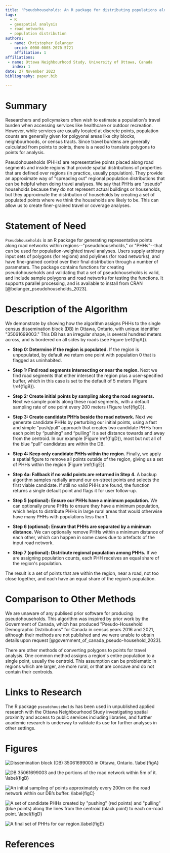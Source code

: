 ```yaml
---
title: 'Pseudohouseholds: An R package for distributing populations along road networks'
tags:
  - R
  - geospatial analysis
  - road networks
  - population distribution
authors:
  - name: Christopher Belanger
    orcid: 0000-0003-2070-5721
    affiliation: 1
affiliations:
 - name: Ottawa Neighbourhood Study, University of Ottawa, Canada
   index: 1
date: 27 November 2023
bibliography: paper.bib

---
```


# Summary

Researchers and policymakers often wish to estimate a population's travel burden when accessing services like healthcare or outdoor recreation. However, while services are usually located at discrete points, population counts are generally given for polgyonal areas like city blocks, neighbourhoods, or census tracts. Since travel burdens are generally calculated from points to points, there is a need to translate polygons to points for analysis.

Pseudohouseholds (PHHs) are representative points placed along road segments and inside regions that provide spatial distributions of properties that are defined over regions (in practice, usually population). They provide an approximate way of "spreading out" regional population distributions that can be helpful when doing travel analyses. We say that PHHs are "pseudo" households because they do not represent actual buildings or households, but they approximate the distribution of households by creating a set of populated points where we think the households are likely to be. This can allow us to create finer-grained travel or coverage analyses.

# Statement of Need

`Pseudohouseholds` is an R package for generating representative points along road networks within regions--"pseudohouseholds," or "PHHs"--that can be used for population-weighted travel analyses. Users supply arbitrary input sets of polygons (for regions) and polylines (for road networks), and have fine-grained control over their final distribution through a number of parameters. The package contains functions for creating pseudohouseholds and validating that a set of pseudohouseholds is valid, and include sample polygons and road networks for testing the functions. It supports parallel processing, and is available to install from CRAN [@belanger_pseudohouseholds_2023].


# Description of the Algorithm

We demonstrate by showing how the algorithm assigns PHHs to the single census dissemination block (DB) in Ottawa, Ontario, with unique identifier "35061699003." This DB has an irregular shape, is several hundred meters across, and is bordered on all sides by roads (see Figure \ref{figA}).

* **Step 0: Determine if the region is populated.** If the region is unpopulated, by default we return one point with population 0 that is flagged as uninhabited.
* **Step 1: Find road segments intersecting or near the region.** Next we find road segments that either intersect the region plus a user-specified buffer, which in this case is set to the default of 5 meters (Figure \ref{figB}).

* **Step 2: Create initial points by sampling along the road segments.** Next we sample points along these road segments, with a default sampling rate of one point every 200 meters (Figure \ref{figC}).

* **Step 3: Create candidate PHHs beside the road network.** Next we generate candidate PHHs by perturbing our initial points, using a fast and simple “push/pull” approach that creates two candidate PHHs from each point by “pushing” and “pulling” it a set distance towards and away from the centroid. In our example (Figure \ref{figD}), most but not all of the blue “pull” candidates are within the DB.


* **Step 4: Keep only candidate PHHs within the region.** Finally, we apply a spatial figure to remove all points outside of the region, giving us a set of PHHs within the region (Figure \ref{figE}).

* **Step 4a: Fallback if no valid points are returned in Step 4.** A backup algorithm samples radially around our on-street points and selects the first viable candidate. If still no valid PHHs are found, the function returns a single default point and flags it for user follow-up.

* **Step 5 (optional): Ensure our PHHs have a minimum population.** We can optionally prune PHHs to ensure they have a minimum population, which helps to distribute PHHs in large rural areas that would otherwise have many PHHs with populations less than 1.

* **Step 6 (optional): Ensure that PHHs are separated by a minimum distance.** We can optionally remove PHHs within a minimum distance of each other, which can happen in some cases due to artefacts of the input road network.

* **Step 7 (optional): Distribute regional population among PHHs.** If we are assigning population counts, each PHH receives an equal share of the region's population.

The result is a set of points that are within the region, near a road, not too close together, and each have an equal share of the region’s population.


# Comparison to Other Methods

We are unaware of any publised prior software for producing pseudohouseholds. This algorithm was inspired by prior work by the Government of Canada, which has produced "Pseudo-Household Demographic Distributions" for Canada in census years 2016 and 2021, although their methods are not published and we were unable to obtain details upon request [@government_of_canada_pseudo-household_2023]. 

There are other methods of converting polygons to points for travel analysis. One common method assigns a region's entire population to a single point, usually the centroid. This assumption can be problematic in regions which are larger, are more rural, or that are concave and do not contain their centroids.

# Links to Research

The R package `pseudohouseholds` has been used in unpublished applied research with the Ottawa Neighbourhood Study investigating spatial proximity and access to public services including libraries, and further academic research is underway to validate its use for further analyses in other settings. 


# Figures


![Dissemination block (DB) 35061699003 in Ottawa, Ontario. \label{figA}](figures/README-plot_db_map-1.png)

![DB 35061699003 and the portions of the road network within 5m of it. \label{figB}](figures/README-plot_db_roads-1.png)

![An initial sampling of points approximately every 200m on the road network within our DB’s buffer. \label{figC}](figures/README-plot_db_pointsonroads-1.png)


![A set of candidate PHHs created by "pushing" (red points) and "pulling" (blue points) along the lines from the centroid (black point) to each on-road point. \label{figD}](figures/README-plot_db_pointsbesideroads-1.png)

![A final set of PHHs for our region.\label{figE}](figures/README-plot_db_pointsinregion-1.png)



# References



